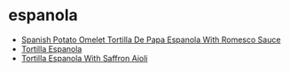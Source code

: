 # espanola

 * [Spanish Potato Omelet Tortilla De Papa Espanola With Romesco Sauce](index/s/spanish-potato-omelet-tortilla-de-papa-espanola-with-romesco-sauce-51121800.json)
 * [Tortilla Espanola](index/t/tortilla-espanola-102944.json)
 * [Tortilla Espanola With Saffron Aioli](index/t/tortilla-espanola-with-saffron-aioli-235622.json)
